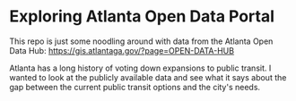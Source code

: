 # Exploring Atlanta Open Data Portal

This repo is just some noodling around with data from the Atlanta Open Data Hub: https://gis.atlantaga.gov/?page=OPEN-DATA-HUB

Atlanta has a long history of voting down expansions to public transit. I wanted to look at the publicly available data and see what it says about the gap between the current public transit options and the city's needs. 

